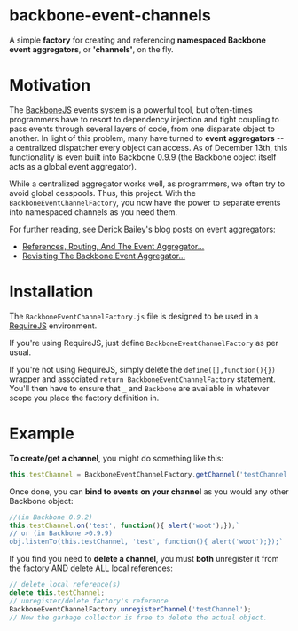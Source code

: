 backbone-event-channels
=======================

A simple **factory** for creating and referencing **namespaced Backbone event aggregators**, or **'channels'**, on the fly.

Motivation
==========
The [BackboneJS](http://backbonejs.org/) events system is a powerful tool, but often-times programmers have to resort to dependency injection and tight coupling to pass events through several layers of code, from one disparate object to another. In light of this problem, many have turned to **event aggregators** -- a centralized dispatcher every object can access. As of December 13th, this functionality is even built into Backbone 0.9.9 (the Backbone object itself acts as a global event aggregator). 

While a centralized aggregator works well, as programmers, we often try to avoid global cesspools. Thus, this project. With the `BackboneEventChannelFactory`, you now have the power to separate events into namespaced channels as you need them.

For further reading, see Derick Bailey's blog posts on event aggregators:
* [References, Routing, And The Event Aggregator...](http://lostechies.com/derickbailey/2011/07/19/references-routing-and-the-event-aggregator-coordinating-views-in-backbone-js/)
* [Revisiting The Backbone Event Aggregator...](http://lostechies.com/derickbailey/2012/04/03/revisiting-the-backbone-event-aggregator-lessons-learned/)

Installation
============
The `BackboneEventChannelFactory.js` file is designed to be used in a [RequireJS](http://requirejs.org/) environment.

If you're using RequireJS, just define `BackboneEventChannelFactory` as per usual.

If you're not using RequireJS, simply delete the `define([],function(){})` wrapper and associated `return BackboneEventChannelFactory` statement. You'll then have to ensure that `_` and `Backbone` are available in whatever scope you place the factory definition in.

Example
=======
**To create/get a channel**, you might do something like this:
```javascript
this.testChannel = BackboneEventChannelFactory.getChannel('testChannel');
```

Once done, you can **bind to events on your channel** as you would any other Backbone object:
```javascript
//(in Backbone 0.9.2)
this.testChannel.on('test', function(){ alert('woot');});` 
// or (in Backbone >0.9.9)
obj.listenTo(this.testChannel, 'test', function(){ alert('woot');});` 
```

If you find you need to **delete a channel**, you must **both** unregister it from the factory AND delete ALL local references:
```javascript
// delete local reference(s)
delete this.testChannel;
// unregister/delete factory's reference
BackboneEventChannelFactory.unregisterChannel('testChannel');
// Now the garbage collector is free to delete the actual object.
```
